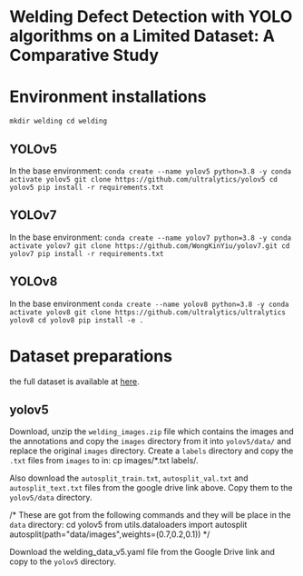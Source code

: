# Welding Defect Detection with YOLO algorithms on a Limited Dataset: A Comparative Study

# Environment installations

`mkdir welding
cd welding`

## YOLOv5
In the base environment:
`conda create --name yolov5 python=3.8 -y
conda activate yolov5
git clone https://github.com/ultralytics/yolov5
cd yolov5
pip install -r requirements.txt`

## YOLOv7
In the base environment:
`conda create --name yolov7 python=3.8 -y
conda activate yolov7
git clone https://github.com/WongKinYiu/yolov7.git
cd yolov7
pip install -r requirements.txt`

## YOLOv8
In the base environment
`conda create --name yolov8 python=3.8 -y
conda activate yolov8
git clone https://github.com/ultralytics/ultralytics yolov8
cd yolov8
pip install -e .`

# Dataset preparations
the full dataset is available at [here](https://drive.google.com/file/d/1GrHhiCdmRnXbXEyWrLGfGGD0eS3YwDUb/view?usp=sharing).

## yolov5
Download, unzip the `welding_images.zip` file
which contains the images and the annotations and copy the `images` directory from it
into `yolov5/data/` and replace the original `images` directory.
Create a `labels` directory and copy the `.txt` files from `images` to in:
cp images/*.txt labels/.

Also download the `autosplit_train.txt`, `autosplit_val.txt` and `autosplit_text.txt` files
from the google drive link above. Copy them to the `yolov5/data` directory.

/*
These are got from the following commands and they will be place in the `data` directory:
cd yolov5
from utils.dataloaders import autosplit
autosplit(path="data/images",weights=(0.7,0.2,0.1))
*/

Download the welding_data_v5.yaml file from the Google Drive link and copy to the `yolov5` directory.
 
